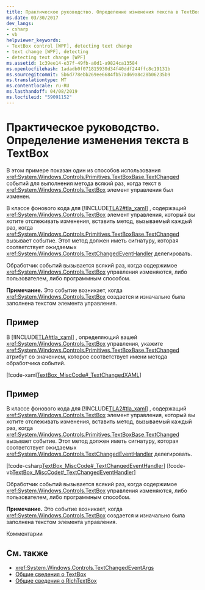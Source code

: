 ```yaml
---
title: Практическое руководство. Определение изменения текста в TextBox
ms.date: 03/30/2017
dev_langs:
- csharp
- vb
helpviewer_keywords:
- TextBox control [WPF], detecting text change
- text change [WPF], detecting
- detecting text change [WPF]
ms.assetid: 1c39ee14-e37f-49fb-a0d1-a9824ca13584
ms.openlocfilehash: 1adadb0f071815930d34f40ddf244ffc8c19131b
ms.sourcegitcommit: 5b6d778ebb269ee6684fb57ad69a8c28b06235b9
ms.translationtype: MT
ms.contentlocale: ru-RU
ms.lasthandoff: 04/08/2019
ms.locfileid: "59091152"
---
```

# <a name="how-to-detect-when-text-in-a-textbox-has-changed"></a>Практическое руководство. Определение изменения текста в TextBox
В этом примере показан один из способов использования <xref:System.Windows.Controls.Primitives.TextBoxBase.TextChanged> событий для выполнения метода всякий раз, когда текст в <xref:System.Windows.Controls.TextBox> элемент управления был изменен.  
  
 В классе фонового кода для [!INCLUDE[TLA2#tla_xaml](../../../../includes/tla2sharptla-xaml-md.md)] , содержащий <xref:System.Windows.Controls.TextBox> элемент управления, который вы хотите отслеживать изменения, вставить метод, вызываемый каждый раз, когда <xref:System.Windows.Controls.Primitives.TextBoxBase.TextChanged> вызывает событие.  Этот метод должен иметь сигнатуру, которая соответствует ожидаемых <xref:System.Windows.Controls.TextChangedEventHandler> делегировать.  
  
 Обработчик событий вызывается всякий раз, когда содержимое <xref:System.Windows.Controls.TextBox> управления изменяются, либо пользователем, либо программным способом.  
  
 **Примечание.** Это событие возникает, когда <xref:System.Windows.Controls.TextBox> создается и изначально была заполнена текстом элемента управления.  
  
## <a name="example"></a>Пример  
 В [!INCLUDE[TLA#tla_xaml](../../../../includes/tlasharptla-xaml-md.md)] , определяющий вашей <xref:System.Windows.Controls.TextBox> управления, укажите <xref:System.Windows.Controls.Primitives.TextBoxBase.TextChanged> атрибут со значением, которое соответствует имени метода обработчика событий.  
  
 [!code-xaml[TextBox_MiscCode#_TextChangedXAML](~/samples/snippets/csharp/VS_Snippets_Wpf/TextBox_MiscCode/CSharp/Window1.xaml#_textchangedxaml)]  
  
## <a name="example"></a>Пример  
 В классе фонового кода для [!INCLUDE[TLA2#tla_xaml](../../../../includes/tla2sharptla-xaml-md.md)] , содержащий <xref:System.Windows.Controls.TextBox> элемент управления, который вы хотите отслеживать изменения, вставить метод, вызываемый каждый раз, когда <xref:System.Windows.Controls.Primitives.TextBoxBase.TextChanged> вызывает событие.  Этот метод должен иметь сигнатуру, которая соответствует ожидаемых <xref:System.Windows.Controls.TextChangedEventHandler> делегировать.  
  
 [!code-csharp[TextBox_MiscCode#_TextChangedEventHandler](~/samples/snippets/csharp/VS_Snippets_Wpf/TextBox_MiscCode/CSharp/Window1.xaml.cs#_textchangedeventhandler)]
 [!code-vb[TextBox_MiscCode#_TextChangedEventHandler](~/samples/snippets/visualbasic/VS_Snippets_Wpf/TextBox_MiscCode/VisualBasic/Window1.xaml.vb#_textchangedeventhandler)]  
  
 Обработчик событий вызывается всякий раз, когда содержимое <xref:System.Windows.Controls.TextBox> управления изменяются, либо пользователем, либо программным способом.  
  
 **Примечание.** Это событие возникает, когда <xref:System.Windows.Controls.TextBox> создается и изначально была заполнена текстом элемента управления.  
  
 Комментарии  
  
## <a name="see-also"></a>См. также

- <xref:System.Windows.Controls.TextChangedEventArgs>
- [Общие сведения о TextBox](textbox-overview.md)
- [Общие сведения о RichTextBox](richtextbox-overview.md)
